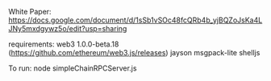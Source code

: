 White Paper:
https://docs.google.com/document/d/1sSb1vSOc48fcQRb4b_yjBQZoJsKa4LJNy5mxdgywz5o/edit?usp=sharing

requirements:
web3 1.0.0-beta.18 (https://github.com/ethereum/web3.js/releases)
jayson
msgpack-lite
shelljs

To run:
 node simpleChainRPCServer.js


